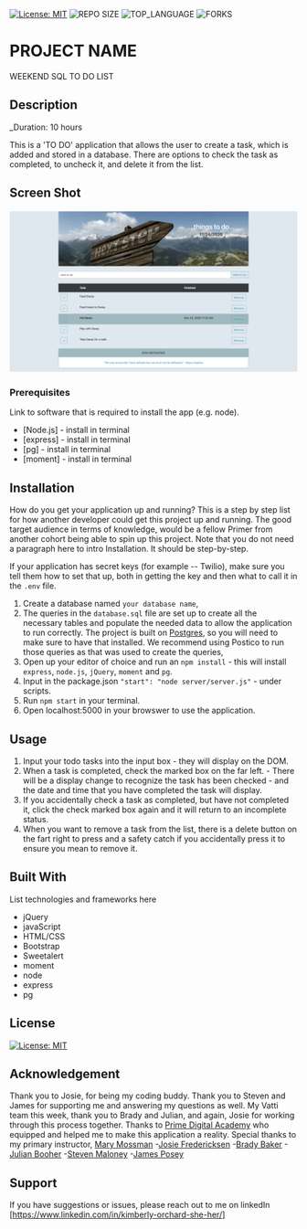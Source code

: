 
[![License: MIT](https://img.shields.io/badge/License-MIT-yellow.svg)](https://opensource.org/licenses/MIT)
![REPO SIZE](https://img.shields.io/github/repo-size/korchard/weekend-sql-to-do-list-?style=flat-square)
![TOP_LANGUAGE](https://img.shields.io/github/languages/top/korchard/weekend-sql-to-do-list-?style=flat-square)
![FORKS](https://img.shields.io/github/forks/korchard/weekend-sql-to-do-list-.svg?style=social)

# PROJECT NAME

WEEKEND SQL TO DO LIST

## Description

_Duration: 10 hours

This is a 'TO DO' application that allows the user to create a task, which is added and stored in a database. There are options to check the task as completed, to uncheck it, and delete it from the list. 

## Screen Shot

![to do list](./server/image/ss.png)

### Prerequisites

Link to software that is required to install the app (e.g. node).

- [Node.js] - install in terminal
- [express] - install in terminal
- [pg] - install in terminal
- [moment] - install in terminal

## Installation

How do you get your application up and running? This is a step by step list for how another developer could get this project up and running. The good target audience in terms of knowledge, would be a fellow Primer from another cohort being able to spin up this project. Note that you do not need a paragraph here to intro Installation. It should be step-by-step.

If your application has secret keys (for example --  Twilio), make sure you tell them how to set that up, both in getting the key and then what to call it in the `.env` file.

1. Create a database named `your database name`,
2. The queries in the `database.sql` file are set up to create all the necessary tables and populate the needed data to allow the application to run correctly. The project is built on [Postgres](https://www.postgresql.org/download/), so you will need to make sure to have that installed. We recommend using Postico to run those queries as that was used to create the queries, 
3. Open up your editor of choice and run an `npm install` - this will install `express`, `node.js`, `jQuery`, `moment` and `pg`.
4. Input in the package.json `"start": "node server/server.js"` - under scripts.
5. Run `npm start` in your terminal.
6. Open localhost:5000 in your browswer to use the application.

## Usage

1. Input your todo tasks into the input box - they will display on the DOM.
2. When a task is completed, check the marked box on the far left. - There will be a display change to recognize the task has been checked - and the date and time that you have completed the task will display.
3. If you accidentally check a task as completed, but have not completed it, click the check marked box again and it will return to an incomplete status.
4. When you want to remove a task from the list, there is a delete button on the fart right to press and a safety catch if you accidentally press it to ensure you mean to remove it.

## Built With

List technologies and frameworks here
- jQuery
- javaScript
- HTML/CSS
- Bootstrap
- Sweetalert
- moment
- node
- express
- pg

## License

[![License: MIT](https://img.shields.io/badge/License-MIT-yellow.svg)](https://opensource.org/licenses/MIT)

## Acknowledgement

Thank you to Josie, for being my coding buddy. Thank you to Steven and James for supporting me and answering my questions as well. My Vatti team this week, thank you to Brady and Julian, and again, Josie for working through this process together. Thanks to [Prime Digital Academy](www.primeacademy.io) who equipped and helped me to make this application a reality. Special thanks to my primary instructor, [Mary Mossman](https://github.com/mbMosman)
-[Josie Fredericksen](https://github.com//freder48)
-[Brady Baker](https://github.com//bradybaker)
-[Julian Booher](https://github.com//julianbooher)
-[Steven Maloney](https://github.com//sdeda1us)
-[James Posey](https://github.com//jposeyjr)

## Support

If you have suggestions or issues, please reach out to me on linkedIn [https://www.linkedin.com/in/kimberly-orchard-she-her/]

